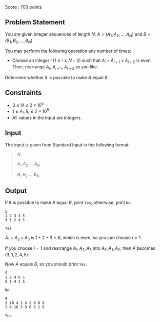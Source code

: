 Score : $700$ points

## Problem Statement

You are given integer sequences of length $N$: $A=(A_1, A_2, \dots, A_N)$ and $B=(B_1, B_2, \dots, B_N)$.

You may perform the following operation any number of times:

- Choose an integer $i\ (1 \leq i \leq N-2)$ such that $A_i+A_{i+1}+A_{i+2}$ is even. Then, rearrange $A_i$, $A_{i+1}$, $A_{i+2}$ as you like.

Determine whether it is possible to make $A$ equal $B$.

## Constraints

- $3 \leq N \leq 2 \times 10^5$
- $1 \leq A_i, B_i \leq 2 \times 10^5$
- All values in the input are integers.

## Input

The input is given from Standard Input in the following format:

> $N$
> 
> $A_1$ $A_2$ $\dots$ $A_N$
> 
> $B_1$ $B_2$ $\dots$ $B_N$

## Output

If it is possible to make $A$ equal $B$, print `Yes`; otherwise, print `No`.

```input1
5
1 2 3 4 5
3 1 2 4 5
```

```output1
Yes
```

$A_1+A_2+A_3$ is $1+2+3=6$, which is even, so you can choose $i=1$.

If you choose $i=1$ and rearrange $A_1, A_2, A_3$ into $A_3, A_1, A_2$, then $A$ becomes $(3, 1, 2, 4, 5)$.

Now $A$ equals $B$, so you should print `Yes`.

```input2
5
1 2 4 6 5
5 1 4 2 6
```

```output2
No
```

```input3
9
2 10 4 3 6 2 6 8 5
2 4 10 3 8 6 6 2 5
```

```output3
Yes
```